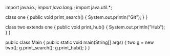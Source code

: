 import java.io.*;
import java.lang.*;
import java.util.*;

class one {
    public void print_search()
    {
        System.out.println("Git");
    }
}

class two extends one {
    public void print_hub() { System.out.println("Hub"); }
}

public class Main {
    public static void main(String[] args)
    {
        two g = new two();
        g.print_search();
        g.print_hub();
    }
}
